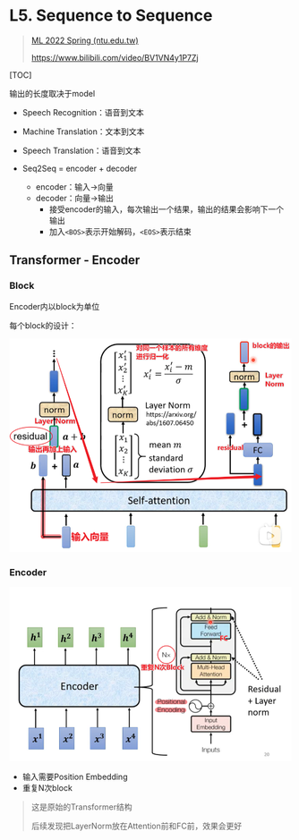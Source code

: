 # L5. Sequence to Sequence

>   [ML 2022 Spring (ntu.edu.tw)](https://speech.ee.ntu.edu.tw/~hylee/ml/2022-spring.php)
>
>   https://www.bilibili.com/video/BV1VN4y1P7Zj

[TOC]

输出的长度取决于model

-   Speech Recognition：语音到文本
-   Machine Translation：文本到文本
-   Speech Translation：语音到文本



-   Seq2Seq = encoder + decoder
    -   encoder：输入->向量
    -   decoder：向量->输出
        -   接受encoder的输入，每次输出一个结果，输出的结果会影响下一个输出
        -   加入`<BOS>`表示开始解码，`<EOS>`表示结束



## Transformer - Encoder

### Block

Encoder内以block为单位

每个block的设计：

![image-20240811211637233](./L5.assets/image-20240811211637233.png)

### Encoder

![image-20240811212043472](./L5.assets/image-20240811212043472.png)

-   输入需要Position Embedding
-   重复N次block

>   这是原始的Transformer结构
>
>   后续发现把LayerNorm放在Attention前和FC前，效果会更好



